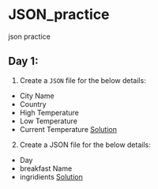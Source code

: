 # JSON_practice
json practice

## Day 1:
1. Create a `JSON` file for the below details:
 - City Name
 - Country
 - High Temperature
 - Low Temperature
 - Current Temperature
  [Solution](./weather.json)
2. Create a JSON file for the below details:
- Day
- breakfast Name
- ingridients
  [Solution](./breakfast.json)
